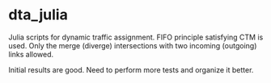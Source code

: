 # dta_julia
Julia scripts for dynamic traffic assignment. FIFO principle satisfying CTM is used. Only the merge (diverge) intersections with two incoming (outgoing) links allowed.

Initial results are good. Need to perform more tests and organize it better.
